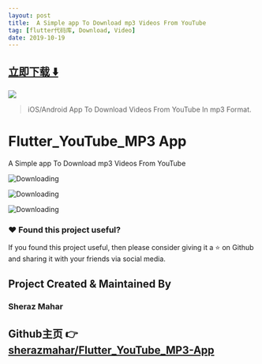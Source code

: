 ```yaml
---
layout: post
title:  A Simple app To Download mp3 Videos From YouTube
tag: [flutter代码库, Download, Video]
date: 2019-10-19
---
```


 


## [立即下载 ️⬇️ ](https://codeload.github.com/sherazmahar/Flutter_YouTube_MP3-App/zip/master) 


 
![](https://flutterawesome.com/content/images/2019/10/Flutter_YouTube_MP3-App.jpg)
 
>
> iOS/Android App To Download Videos From YouTube In mp3 Format.
>

 
# Flutter_YouTube_MP3 App

A Simple app To Download mp3 Videos From YouTube 

![Downloading](https://i.imgur.com/5Wmo15Q.png)


![Downloading](https://i.imgur.com/i7NF7r5.png)


![Downloading](https://i.imgur.com/d2PNEDS.png)

### :heart: Found this project useful?

If you found this project useful, then please consider giving it a :star: on Github and sharing it with your friends via social media.

## Project Created & Maintained By

### Sheraz Mahar

## Github主页 👉[sherazmahar/Flutter_YouTube_MP3-App](http://github.com/sherazmahar/Flutter_YouTube_MP3-App)